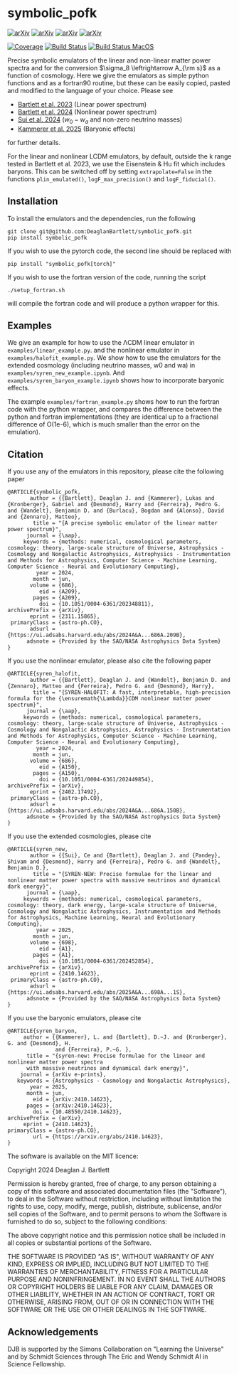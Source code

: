 # symbolic_pofk

[![arXiv](https://img.shields.io/badge/arXiv-2311.15865-b31b1b.svg)](https://arxiv.org/abs/2311.15865)
[![arXiv](https://img.shields.io/badge/arXiv-2402.17492-b31b1b.svg)](https://arxiv.org/abs/2402.17492)
[![arXiv](https://img.shields.io/badge/arXiv-2410.14623-b31b1b.svg)](https://arxiv.org/abs/2410.14623)
[![arXiv](https://img.shields.io/badge/arXiv-2506.XXXXX-b31b1b.svg)](https://arxiv.org/abs/2506.XXXXX)

[![Coverage](https://img.shields.io/codecov/c/github/DeaglanBartlett/symbolic_pofk)](https://app.codecov.io/gh/DeaglanBartlett/symbolic_pofk)
[![Build Status](https://github.com/DeaglanBartlett/symbolic_pofk/actions/workflows/build-linux.yml/badge.svg)](https://github.com/DeaglanBartlett/symbolic_pofk/actions/workflows/build-linux.yml)
[![Build Status MacOS](https://github.com/DeaglanBartlett/symbolic_pofk/actions/workflows/build-mac.yml/badge.svg)](https://github.com/DeaglanBartlett/symbolic_pofk/actions/workflows/build-mac.yml)



Precise symbolic emulators of the linear and non-linear matter power spectra and for the conversion
$\sigma_8 \leftrightarrow A_{\rm s}$ as a function of cosmology.
Here we give the emulators as simple python functions and as a fortran90 routine, but these can be 
easily copied, pasted and modified to the language of your choice.
Please see
* [Bartlett et al. 2023](https://arxiv.org/abs/2311.15865) (Linear power spectrum) 
* [Bartlett et al. 2024](https://arxiv.org/abs/2402.17492) (Nonlinear power spectrum)
* [Sui et al. 2024](https://arxiv.org/abs/2410.14623) ($w_0-w_a$ and non-zero neutrino masses)
* [Kammerer et al. 2025](https://arxiv.org/abs/2410.14623) (Baryonic effects)
  
for further details.

For the linear and nonlinear LCDM emulators, by default, outside the k range tested in Bartlett et al. 2023, 
we use the Eisenstein & Hu fit which includes baryons. This can be switched off by setting
`extrapolate=False` in the functions `plin_emulated()`, `logF_max_precision()` and
`logF_fiducial()`. 


## Installation

To install the emulators and the dependencies, run the following

```
git clone git@github.com:DeaglanBartlett/symbolic_pofk.git
pip install symbolic_pofk
```

If you wish to use the pytorch code, the second line should be replaced with
```
pip install "symbolic_pofk[torch]"
```

If you wish to use the fortran version of the code, running the script
```
./setup_fortran.sh
```
will compile the fortran code and will produce a python wrapper for this.

## Examples

We give an example for how to use the ΛCDM
linear emulator in `examples/linear_example.py`.
and the nonlinear emulator in `examples/halofit_example.py`.
We show how to use the emulators for the extended cosmology
(including neutrino masses, w0 and wa) in `examples/syren_new_example.ipynb`.
And `examples/syren_baryon_example.ipynb` shows how to incorporate baryonic effects.

The example `examples/fortran_example.py` shows how to run the
fortran code with the python wrapper, and compares the difference
between the python and fortran implementations
(they are identical up to a fractional difference of
O(1e-6), which is much smaller than the error on the emulation).

## Citation

If you use any of the emulators in this repository, please cite the following paper
```
@ARTICLE{symbolic_pofk,
       author = {{Bartlett}, Deaglan J. and {Kammerer}, Lukas and {Kronberger}, Gabriel and {Desmond}, Harry and {Ferreira}, Pedro G. and {Wandelt}, Benjamin D. and {Burlacu}, Bogdan and {Alonso}, David and {Zennaro}, Matteo},
        title = "{A precise symbolic emulator of the linear matter power spectrum}",
      journal = {\aap},
     keywords = {methods: numerical, cosmological parameters, cosmology: theory, large-scale structure of Universe, Astrophysics - Cosmology and Nongalactic Astrophysics, Astrophysics - Instrumentation and Methods for Astrophysics, Computer Science - Machine Learning, Computer Science - Neural and Evolutionary Computing},
         year = 2024,
        month = jun,
       volume = {686},
          eid = {A209},
        pages = {A209},
          doi = {10.1051/0004-6361/202348811},
archivePrefix = {arXiv},
       eprint = {2311.15865},
 primaryClass = {astro-ph.CO},
       adsurl = {https://ui.adsabs.harvard.edu/abs/2024A&A...686A.209B},
      adsnote = {Provided by the SAO/NASA Astrophysics Data System}
}
```

If you use the nonlinear emulator, please also cite the following paper
```
@ARTICLE{syren_halofit,
       author = {{Bartlett}, Deaglan J. and {Wandelt}, Benjamin D. and {Zennaro}, Matteo and {Ferreira}, Pedro G. and {Desmond}, Harry},
        title = "{SYREN-HALOFIT: A fast, interpretable, high-precision formula for the {\ensuremath{\Lambda}}CDM nonlinear matter power spectrum}",
      journal = {\aap},
     keywords = {methods: numerical, cosmological parameters, cosmology: theory, large-scale structure of Universe, Astrophysics - Cosmology and Nongalactic Astrophysics, Astrophysics - Instrumentation and Methods for Astrophysics, Computer Science - Machine Learning, Computer Science - Neural and Evolutionary Computing},
         year = 2024,
        month = jun,
       volume = {686},
          eid = {A150},
        pages = {A150},
          doi = {10.1051/0004-6361/202449854},
archivePrefix = {arXiv},
       eprint = {2402.17492},
 primaryClass = {astro-ph.CO},
       adsurl = {https://ui.adsabs.harvard.edu/abs/2024A&A...686A.150B},
      adsnote = {Provided by the SAO/NASA Astrophysics Data System}
}
```

If you use the extended cosmologies, please cite
```
@ARTICLE{syren_new,
       author = {{Sui}, Ce and {Bartlett}, Deaglan J. and {Pandey}, Shivam and {Desmond}, Harry and {Ferreira}, Pedro G. and {Wandelt}, Benjamin D.},
        title = "{SYREN-NEW: Precise formulae for the linear and nonlinear matter power spectra with massive neutrinos and dynamical dark energy}",
      journal = {\aap},
     keywords = {methods: numerical, cosmological parameters, cosmology: theory, dark energy, large-scale structure of Universe, Cosmology and Nongalactic Astrophysics, Instrumentation and Methods for Astrophysics, Machine Learning, Neural and Evolutionary Computing},
         year = 2025,
        month = jun,
       volume = {698},
          eid = {A1},
        pages = {A1},
          doi = {10.1051/0004-6361/202452854},
archivePrefix = {arXiv},
       eprint = {2410.14623},
 primaryClass = {astro-ph.CO},
       adsurl = {https://ui.adsabs.harvard.edu/abs/2025A&A...698A...1S},
      adsnote = {Provided by the SAO/NASA Astrophysics Data System}
}
```

If you use the baryonic emulators, please cite
```
@ARTICLE{syren_baryon,
     author = {{Kammerer}, L. and {Bartlett}, D.~J. and {Kronberger}, G. and {Desmond}, H.
               and {Ferreira}, P.~G. },  
      title = "{syren-new: Precise formulae for the linear and nonlinear matter power spectra 
      with massive neutrinos and dynamical dark energy}",
    journal = {arXiv e-prints},
   keywords = {Astrophysics - Cosmology and Nongalactic Astrophysics},
       year = 2025,
      month = jun,
        eid = {arXiv:2410.14623},
      pages = {arXiv:2410.14623},
        doi = {10.48550/2410.14623},
archivePrefix = {arXiv},
     eprint = {2410.14623},
primaryClass = {astro-ph.CO},
        url = {https://arxiv.org/abs/2410.14623},
}
```

The software is available on the MIT licence:

Copyright 2024 Deaglan J. Bartlett

Permission is hereby granted, free of charge, to any person obtaining a copy of this software and associated documentation files 
(the "Software"), to deal in the Software without restriction, including without limitation the rights to use, copy, modify, 
merge, publish, distribute, sublicense, and/or sell copies of the Software, and to permit persons to whom the Software is 
furnished to do so, subject to the following conditions:

The above copyright notice and this permission notice shall be included in all copies or substantial portions of the Software.

THE SOFTWARE IS PROVIDED "AS IS", WITHOUT WARRANTY OF ANY KIND, EXPRESS OR IMPLIED, INCLUDING BUT NOT LIMITED TO THE WARRANTIES OF 
MERCHANTABILITY, FITNESS FOR A PARTICULAR PURPOSE AND NONINFRINGEMENT. IN NO EVENT SHALL THE AUTHORS OR COPYRIGHT HOLDERS BE LIABLE 
FOR ANY CLAIM, DAMAGES OR OTHER LIABILITY, WHETHER IN AN ACTION OF CONTRACT, TORT OR OTHERWISE, ARISING FROM, OUT OF OR IN 
CONNECTION WITH THE SOFTWARE OR THE USE OR OTHER DEALINGS IN THE SOFTWARE.

## Acknowledgements

DJB is supported by the Simons Collaboration on "Learning the Universe" and by 
Schmidt Sciences through The Eric and Wendy Schmidt AI in Science Fellowship.

